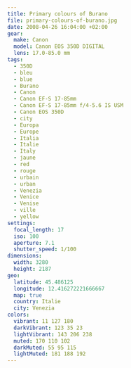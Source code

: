 ```yaml
---
title: Primary colours of Burano
file: primary-colours-of-burano.jpg
date: 2008-04-26 16:04:00 +02:00
gear:
  make: Canon
  model: Canon EOS 350D DIGITAL
  lens: 17.0-85.0 mm
tags:
  - 350D
  - bleu
  - blue
  - Burano
  - Canon
  - Canon EF-S 17-85mm
  - Canon EF-S 17-85mm f/4-5.6 IS USM
  - Canon EOS 350D
  - city
  - Europa
  - Europe
  - Italia
  - Italie
  - Italy
  - jaune
  - red
  - rouge
  - urbain
  - urban
  - Venezia
  - Venice
  - Venise
  - ville
  - yellow
settings:
  focal_length: 17
  iso: 100
  aperture: 7.1
  shutter_speed: 1/100
dimensions:
  width: 3280
  height: 2187
geo:
  latitude: 45.486125
  longitude: 12.416272221666667
  map: true
  country: Italie
  city: Venezia
colors:
  vibrant: 11 127 180
  darkVibrant: 123 35 23
  lightVibrant: 143 206 238
  muted: 170 110 102
  darkMuted: 55 95 115
  lightMuted: 181 188 192
---
```



